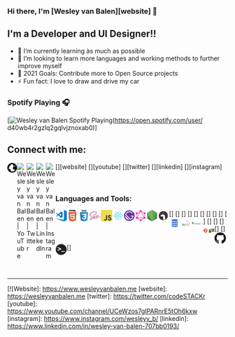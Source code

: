### Hi there, I'm [Wesley van Balen][website] 👋

## I'm a Developer and UI Designer!!

- 🌱 I’m currently learning às much as possible
- 👯 I’m looking to learn more languages and working methods to further improve myself
- 🥅 2021 Goals: Contribute more to Open Source projects
- ⚡ Fun fact: I love to draw and drive my car

### Spotify Playing 🎧

[<img src="https://now-playing-codestackr.vercel.app/api/spotify-playing" alt="Wesley van Balen Spotify Playing" width="350" />(https://open.spotify.com/user/	d40wb4r2gzlq2gqlvjznoxab0)]

## Connect with me:

[<img align="left" alt="wesleyvanbalen.me" width="22px" src="https://raw.githubusercontent.com/iconic/open-iconic/master/svg/globe.svg" />][website]
[<img align="left" alt="Wesley van Balen | YouTube" width="22px" src="https://cdn.jsdelivr.net/npm/simple-icons@v3/icons/youtube.svg" />][youtube]
[<img align="left" alt="Wesley van Balen | Twitter" width="22px" src="https://cdn.jsdelivr.net/npm/simple-icons@v3/icons/twitter.svg" />][twitter]
[<img align="left" alt="Wesley van Balen | LinkedIn" width="22px" src="https://cdn.jsdelivr.net/npm/simple-icons@v3/icons/linkedin.svg" />][linkedin]
[<img align="left" alt="Wesley van Balen | Instagram" width="22px" src="https://cdn.jsdelivr.net/npm/simple-icons@v3/icons/instagram.svg" />][instagram]


<br />

### Languages and Tools:

[<img align="left" alt="Visual Studio Code" width="26px" src="https://raw.githubusercontent.com/github/explore/80688e429a7d4ef2fca1e82350fe8e3517d3494d/topics/visual-studio-code/visual-studio-code.png" />]
[<img align="left" alt="HTML5" width="26px" src="https://raw.githubusercontent.com/github/explore/80688e429a7d4ef2fca1e82350fe8e3517d3494d/topics/html/html.png" />]
[<img align="left" alt="CSS3" width="26px" src="https://raw.githubusercontent.com/github/explore/80688e429a7d4ef2fca1e82350fe8e3517d3494d/topics/css/css.png" />]
[<img align="left" alt="Sass" width="26px" src="https://raw.githubusercontent.com/github/explore/80688e429a7d4ef2fca1e82350fe8e3517d3494d/topics/sass/sass.png" />]
[<img align="left" alt="JavaScript" width="26px" src="https://raw.githubusercontent.com/github/explore/80688e429a7d4ef2fca1e82350fe8e3517d3494d/topics/javascript/javascript.png" />]
[<img align="left" alt="React" width="26px" src="https://raw.githubusercontent.com/github/explore/80688e429a7d4ef2fca1e82350fe8e3517d3494d/topics/react/react.png" />]
[<img align="left" alt="Gatsby" width="26px" src="https://raw.githubusercontent.com/github/explore/e94815998e4e0713912fed477a1f346ec04c3da2/topics/gatsby/gatsby.png" />]
[<img align="left" alt="GraphQL" width="26px" src="https://raw.githubusercontent.com/github/explore/80688e429a7d4ef2fca1e82350fe8e3517d3494d/topics/graphql/graphql.png" />]
[<img align="left" alt="Node.js" width="26px" src="https://raw.githubusercontent.com/github/explore/80688e429a7d4ef2fca1e82350fe8e3517d3494d/topics/nodejs/nodejs.png" />]
[<img align="left" alt="Deno" width="26px" src="https://raw.githubusercontent.com/github/explore/361e2821e2dea67711cde99c9c40ed357061cf27/topics/deno/deno.png" />]
[<img align="left" alt="SQL" width="26px" src="https://raw.githubusercontent.com/github/explore/80688e429a7d4ef2fca1e82350fe8e3517d3494d/topics/sql/sql.png" />]
[<img align="left" alt="MySQL" width="26px" src="https://raw.githubusercontent.com/github/explore/80688e429a7d4ef2fca1e82350fe8e3517d3494d/topics/mysql/mysql.png" />]
[<img align="left" alt="MongoDB" width="26px" src="https://raw.githubusercontent.com/github/explore/80688e429a7d4ef2fca1e82350fe8e3517d3494d/topics/mongodb/mongodb.png" />]
[<img align="left" alt="Git" width="26px" src="https://raw.githubusercontent.com/github/explore/80688e429a7d4ef2fca1e82350fe8e3517d3494d/topics/git/git.png" />]
[<img align="left" alt="GitHub" width="26px" src="https://raw.githubusercontent.com/github/explore/78df643247d429f6cc873026c0622819ad797942/topics/github/github.png" />]
[<img align="left" alt="Terminal" width="26px" src="https://raw.githubusercontent.com/github/explore/80688e429a7d4ef2fca1e82350fe8e3517d3494d/topics/terminal/terminal.png" />]

<br />
<br />

---

[![Website]: https://www.wesleyvanbalen.me
[website]: https://wesleyvanbalen.me
[twitter]: https://twitter.com/codeSTACKr
[youtube]: https://www.youtube.com/channel/UCeWzos7gIPARnrE5tOh6kxw
[instagram]: https://www.instagram.com/wesleyv_b/
[linkedin]: https://www.linkedin.com/in/wesley-van-balen-707bb0193/


